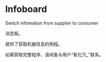 # Infoboard
Switch infomation from supplier to consumer

消息板。

提供了获取机器信息的例程。

如需获取完整程序，请闲鱼与用户“氧化氕_”联系。

